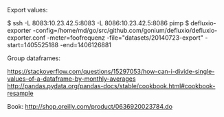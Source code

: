 Export values:

$ ssh -L 8083:10.23.42.5:8083 -L 8086:10.23.42.5:8086 pimp
$ defluxio-exporter -config=/home/md/go/src/github.com/gonium/defluxio/defluxio-exporter.conf -meter=foofrequenz -file="datasets/20140723-export" -start=1405525188 -end=1406126881



Group dataframes:

https://stackoverflow.com/questions/15297053/how-can-i-divide-single-values-of-a-dataframe-by-monthly-averages
http://pandas.pydata.org/pandas-docs/stable/cookbook.html#cookbook-resample

Book:
http://shop.oreilly.com/product/0636920023784.do
